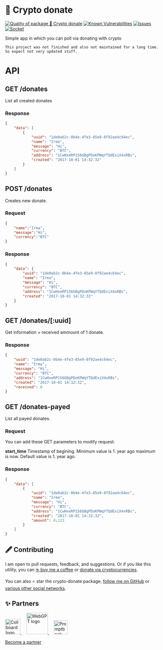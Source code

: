 # 💸 Crypto donate

<!--Badges-->
<!--⚠️WARNING: This section was generated by https://github.com/hejny/batch-project-editor/blob/main/src/workflows/800-badges/badges.ts so every manual change will be overwritten.-->


[![Quality of package 💸 Crypto donate](https://packagequality.com/shield/crypto-donate.svg)](https://packagequality.com/#?package=crypto-donate)
[![Known Vulnerabilities](https://snyk.io/test/github/hejny/crypto-donate/badge.svg)](https://snyk.io/test/github/hejny/crypto-donate)
[![Issues](https://img.shields.io/github/issues/hejny/crypto-donate.svg?style=flat)](https://github.com/hejny/crypto-donate/issues)
[![Socket](https://socket.dev/api/badge/npm/package/crypto-donate)](https://socket.dev/npm/package/crypto-donate)
<!--[![License of 💸 Crypto donate](https://img.shields.io/github/license/hejny/crypto-donate.svg?style=flat)](https://github.com/hejny/crypto-donate/blob/main/LICENSE)-->
<!--[![NPM Version of 💸 Crypto donate](https://badge.fury.io/js/crypto-donate.svg)](https://www.npmjs.com/package/crypto-donate)-->

<!--/Badges-->


Simple app in which you can poll via donating with crypto


`This project was not finished and also not maintained for a long time. So expect not very updated stuff.`


# API

## GET /donates

List all created donates

### Response
```json
{
    "data": [
        {
            "uuid": "1de0ab2c-0b4e-4fe3-85e9-8f92ae4c64ec",
            "name": "Irma",
            "message": "Hi",
            "currency": "BTC",
            "address": "1CwHxeRP156GBgPDoKPWqYTQdExiX4xRBs",
            "created": "2017-10-01 14:32:32"
        }
    ]
}
```

## POST /donates
Creates new donate.

### Request
```json
{
    "name":"Irma",
    "message":"Hi",
    "currency":"BTC"
}
```

### Response
```json
{
    "data": {
        "uuid": "1de0ab2c-0b4e-4fe3-85e9-8f92ae4c64ec",
        "name": "Irma",
        "message": "Hi",
        "currency": "BTC",
        "address": "1CwHxeRP156GBgPDoKPWqYTQdExiX4xRBs",
        "created": "2017-10-01 14:32:32"
    }
}
```

## GET /donates/[:uuid]

Get information + received ammount of 1 donate.

### Response
```json
{
    "uuid": "1de0ab2c-0b4e-4fe3-85e9-8f92ae4c64ec",
    "name": "Irma",
    "message": "Hi",
    "currency": "BTC",
    "address": "1CwHxeRP156GBgPDoKPWqYTQdExiX4xRBs",
    "created": "2017-10-01 14:32:32",
    "received": 0
}
```

## GET /donates-payed

List all payed donates.

### Request

You can add these GET parameters to modify request:

**start_time**
Timestamp of begining.
Minimum value is 1. year ago maximum is now.
Default value is 1. year ago.

### Response
```json
{
    "data": [
        {
            "uuid": "1de0ab2c-0b4e-4fe3-85e9-8f92ae4c64ec",
            "name": "Irma",
            "message": "Hi",
            "currency": "BTC",
            "address": "1CwHxeRP156GBgPDoKPWqYTQdExiX4xRBs",
            "created": "2017-10-01 14:32:32",
            "amount": 0.123
        }
    ]
}
```



<!--Contributing-->
<!--⚠️WARNING: This section was generated by https://github.com/hejny/batch-project-editor/blob/main/src/workflows/810-contributing/contributing.ts so every manual change will be overwritten.-->

## 🖋️ Contributing

I am open to pull requests, feedback, and suggestions. Or if you like this utility, you can [☕ buy me a coffee](https://www.buymeacoffee.com/hejny) or [donate via cryptocurrencies](https://github.com/hejny/hejny/blob/main/documents/crypto.md).

You can also ⭐ star the crypto-donate package, [follow me on GitHub](https://github.com/hejny) or [various other social networks](https://www.pavolhejny.com/contact/).

<!--/Contributing-->


<!--Partners-->
<!--⚠️WARNING: This section was generated by https://github.com/hejny/batch-project-editor/blob/main/src/workflows/820-partners/partners.ts so every manual change will be overwritten.-->

## ✨ Partners


<a href="https://collboard.com/">
  <img src="https://collboard.fra1.cdn.digitaloceanspaces.com/assets/18.12.1/logo-small.png" alt="Collboard logo" width="50"  />
</a>
&nbsp;&nbsp;&nbsp;
<a href="https://webgpt.cz/?partner=ph&utm_medium=referral&utm_source=github-readme&utm_campaign=partner-ph">
  <img src="https://webgpt.cz/_next/static/media/webgpt-blue.e2bf1fff.png" alt="WebGPT logo" width="70"  />
</a>
&nbsp;&nbsp;&nbsp;
<a href="https://github.com/webgptorg/promptbook">
  <img src="https://raw.githubusercontent.com/webgptorg/promptbook/main/other/design/logo.png" alt="Promptbook logo" width="45"  />
</a>


[Become a partner](https://www.pavolhejny.com/contact/)

<!--/Partners-->